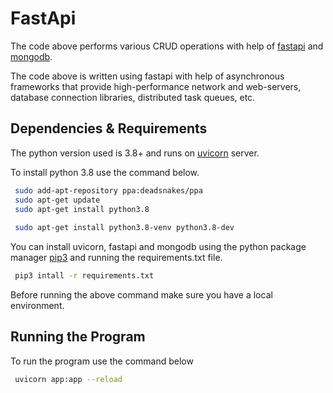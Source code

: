 # FastApi
The code above performs various CRUD operations with help of [fastapi](https://fastapi.tiangolo.com/) and 
[mongodb](https://docs.mongodb.com/). 

The code above is written using fastapi with help of asynchronous frameworks that provide high-performance network and 
web-servers, database connection libraries, distributed task queues, etc.

## Dependencies & Requirements

The python version used is 3.8+ and runs on [uvicorn](https://www.uvicorn.org/) server. 

To install python 3.8 use the command below.
```bash
 sudo add-apt-repository ppa:deadsnakes/ppa
 sudo apt-get update
 sudo apt-get install python3.8
    
 sudo apt-get install python3.8-venv python3.8-dev

```

You can install uvicorn, fastapi and mongodb using the python package manager 
[pip3](https://pip.pypa.io/en/stable/installing/) and running the requirements.txt file.
```bash
 pip3 intall -r requirements.txt
```
Before running the above command make sure you have a local environment.

## Running the Program

To run the program use the command below
```bash
 uvicorn app:app --reload
```




